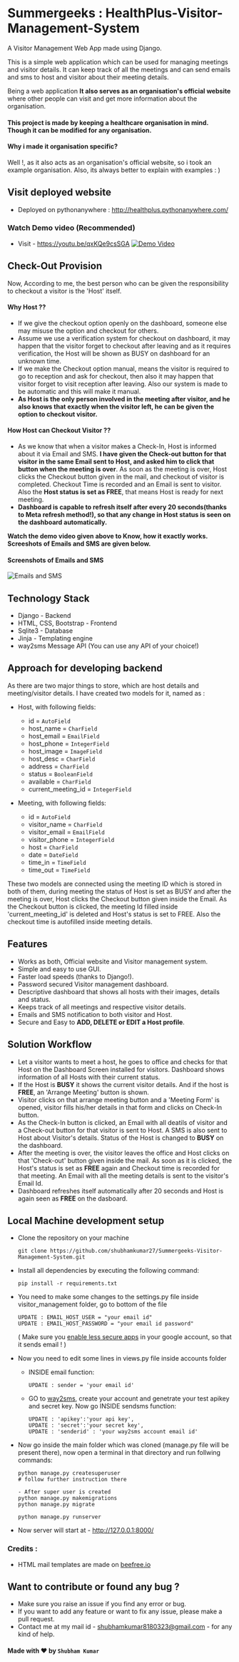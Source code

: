 # Summergeeks : HealthPlus-Visitor-Management-System
A Visitor Management Web App made using Django.

This is a simple web application which can be used for managing meetings and visitor details. It can keep track of all the meetings and can send emails and sms to host and visitor about their meeting details.

Being a web application **It also serves as an organisation's official website** where other people can visit and get more information about the organisation.

#### This project is made by keeping a healthcare organisation in mind. Though it can be modified for any organisation.

#### Why i made it organisation specific?
Well !, as it also acts as an organisation's official website, so i took an example organisation. Also, its always better to explain with examples : )

## Visit deployed website
- Deployed on pythonanywhere : http://healthplus.pythonanywhere.com/

### Watch Demo video (Recommended)
- Visit - https://youtu.be/qxKQe9csSGA
<a href="https://youtu.be/qxKQe9csSGA" target="_blank"><img src="https://drive.google.com/uc?id=13DQI-6huMaRoOWvrKPfhj2NVe35ink4r" alt="Demo Video" title="Visitor management system" /></a>

## Check-Out Provision
Now, According to me, the best person who can be given the responsibility to checkout a visitor is the 'Host' itself.
#### Why Host ??
- If we give the checkout option openly on the dashboard, someone else may misuse the option and checkout for others.
- Assume we use a verification system for checkout on dashboard, it may happen that the visitor forget to checkout after leaving and as it requires verification, the Host will be shown as BUSY on dashboard for an unknown time.
- If we make the Checkout option manual, means the visitor is required to go to reception and ask for checkout, then also it may happen that visitor forget to visit reception after leaving. Also our system is made to be automatic and this will make it manual.
- **As Host is the only person involved in the meeting after visitor, and he also knows that exactly when the visitor left, he can be given the option to checkout visitor.**
#### How Host can Checkout Visitor ??
- As we know that when a visitor makes a Check-In, Host is informed about it via Email and SMS. **I have given the Check-out button for that visitor in the same Email sent to Host, and asked him to click that button when the meeting is over**. As soon as the meeting is over, Host clicks the Checkout button given in the mail, and checkout of visitor is completed. Checkout Time is recorded and an Email is sent to visitor. Also the **Host status is set as FREE**, that means Host is ready for next meeting.
- **Dashboard is capable to refresh itself after every 20 seconds(thanks to Meta refresh method!), so that any change in Host status is seen on the dashboard automatically.**

**Watch the demo video given above to Know, how it exactly works. Screeshots of Emails and SMS are given below.**

#### Screenshots of Emails and SMS
<img src="https://drive.google.com/uc?id=1-Qjaqkki9E8cOrEBrfzYGVkpB-WCxNaG" alt="Emails and SMS" title="Screenshots" />

## Technology Stack
- Django - Backend
- HTML, CSS, Bootstrap - Frontend
- Sqlite3 - Database
- Jinja - Templating engine
- way2sms Message API (You can use any API of your choice!)

## Approach for developing backend
As there are two major things to store, which are host details and meeting/visitor details. I have created two models for it, named as :

- Host, with following fields:

    + id = `AutoField`
    + host_name = `CharField`
    + host_email = `EmailField`
    + host_phone = `IntegerField`
    + host_image = `ImageField`
    + host_desc = `CharField`
    + address = `CharField`
    + status = `BooleanField`
    + available = `CharField`
    + current_meeting_id = `IntegerField`

- Meeting, with following fields:

    + id = `AutoField`
    + visitor_name = `CharField`
    + visitor_email = `EmailField`
    + visitor_phone = `IntegerField`
    + host = `CharField`
    + date = `DateField`
    + time_in = `TimeField`
    + time_out = `TimeField`
    
These two models are connected using the meeting ID which is stored in both of them, during meeting the status of Host is set as BUSY and after the meeting is over, Host clicks the Checkout button given inside the Email. As the Checkout button is clicked, the meeting Id filled inside 'current_meeting_id' is deleted and Host's status is set to FREE. Also the checkout time is autofilled inside meeting details.

## Features
- Works as both, Official website and Visitor management system.
- Simple and easy to use GUI.
- Faster load speeds (thanks to Django!).
- Password secured Visitor management dashboard.
- Descriptive dashboard that shows all hosts with their images, details and status.
- Keeps track of all meetings and respective visitor details.
- Emails and SMS notification to both visitor and Host.
- Secure and Easy to **ADD, DELETE or EDIT a Host profile**.

## Solution Workflow
- Let a visitor wants to meet a host, he goes to office and checks for that Host on the Dashboard Screen installed for visitors. Dashboard shows information of all Hosts with their current status.
- If the Host is **BUSY** it shows the current visitor details. And if the host is **FREE**, an 'Arrange Meeting' button is shown.
- Visitor clicks on that arrange meeting button and a 'Meeting Form' is opened, visitor fills his/her details in that form and clicks on Check-In button.
- As the Check-In button is clicked, an Email with all deatils of visitor and a Check-out button for that visitor is sent to Host. A SMS is also sent to Host about Visitor's details. Status of the Host is changed to **BUSY** on the dashboard. 
- After the meeting is over, the visitor leaves the office and Host clicks on that 'Check-out' button given inside the mail. As soon as it is clicked, the Host's status is set as **FREE** again and Checkout time is recorded for that meeting. An Email with all the meeting details is sent to the visitor's Email Id.
- Dashboard refreshes itself automatically after 20 seconds and Host is again seen as **FREE** on the dasboard.

## Local Machine development setup
- Clone the repository on your machine 
    ```
    git clone https://github.com/shubhamkumar27/Summergeeks-Visitor-Management-System.git
    ```
    
- Install all dependencies by executing the following command:
    ```
    pip install -r requirements.txt
    ```
    
- You need to make some changes to the settings.py file inside visitor_management folder, go to bottom of the file
    ```
    UPDATE : EMAIL_HOST_USER = "your email id" 
    UPDATE : EMAIL_HOST_PASSWORD = "your email id password"
    ```
    ( Make sure you <a href='https://myaccount.google.com/lesssecureapps'>enable less secure apps</a> in your google account, so that it sends email ! )
   
- Now you need to edit some lines in views.py file inside accounts folder
  - INSIDE email function:
    ```
    UPDATE : sender = 'your email id'
    ```
  - GO to <a href='https://www.way2sms.com/'>way2sms</a>, create your account and genetrate your test apikey and secret key. Now go INSIDE sendsms function:
    ```
    UPDATE : 'apikey':'your api key',
    UPDATE : 'secret':'your secret key',
    UPDATE : 'senderid' : 'your way2sms account email id'
    ```
    
- Now go inside the main folder which was cloned (manage.py file will be present there), now open a terminal in that directory and run follwing commands:
    ```
    python manage.py createsuperuser
    # follow further instruction there
    
    - After super user is created 
    python manage.py makemigrations
    python manage.py migrate
    
    python manage.py runserver
    ```
- Now server will start at - http://127.0.0.1:8000/

### Credits :
- HTML mail templates are made on <a href="https://beefree.io/">beefree.io</a>

## Want to contribute or found any bug ?
- Make sure you raise an issue if you find any error or bug.
- If you want to add any feature or want to fix any issue, please make a pull request.
- Contact me at my mail id - shubhamkumar8180323@gmail.com - for any kind of help.

#### Made with ♥ by `Shubham Kumar`
